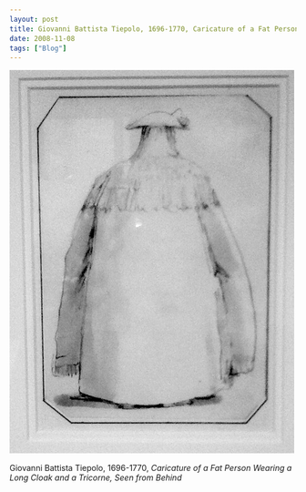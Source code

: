 ```yaml
---
layout: post
title: Giovanni Battista Tiepolo, 1696-1770, Caricature of a Fat Person
date: 2008-11-08
tags: ["Blog"]
---
```


![](k3Im6rfOqg297ldtAdNWhPfGo1_500.jpg)  

Giovanni Battista Tiepolo, 1696-1770, _Caricature of a Fat Person Wearing a Long Cloak and a Tricorne, Seen from Behind_